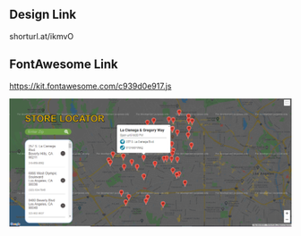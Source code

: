 ## Design Link
shorturl.at/ikmvO

## FontAwesome Link
https://kit.fontawesome.com/c939d0e917.js

![demo](p.PNG)